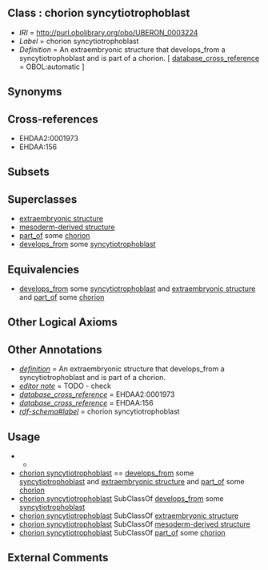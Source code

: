 
## Class : chorion syncytiotrophoblast

 * *IRI* = http://purl.obolibrary.org/obo/UBERON_0003224
 * *Label* = chorion syncytiotrophoblast
 * *Definition* = An extraembryonic structure that develops_from a syncytiotrophoblast and is part of a chorion. [ [database_cross_reference](../../ef/oboInOwl#hasDbXref.md) = OBOL:automatic ]

## Synonyms


## Cross-references

 * EHDAA2:0001973
 * EHDAA:156

## Subsets


## Superclasses

 * [extraembryonic structure](../../UBERON/78/UBERON_0000478.md)
 * [mesoderm-derived structure](../../UBERON/20/UBERON_0004120.md)
 * [part_of](../../BFO/50/BFO_0000050.md) some [chorion](../../UBERON/24/UBERON_0003124.md)
 * [develops_from](../../RO/02/RO_0002202.md) some [syncytiotrophoblast](../../UBERON/71/UBERON_0000371.md)

## Equivalencies

 * [develops_from](../../RO/02/RO_0002202.md) some [syncytiotrophoblast](../../UBERON/71/UBERON_0000371.md) and [extraembryonic structure](../../UBERON/78/UBERON_0000478.md) and [part_of](../../BFO/50/BFO_0000050.md) some [chorion](../../UBERON/24/UBERON_0003124.md)

## Other Logical Axioms


## Other Annotations

 * *[definition](../../IAO/15/IAO_0000115.md)* = An extraembryonic structure that develops_from a syncytiotrophoblast and is part of a chorion.
 * *[editor note](../../IAO/16/IAO_0000116.md)* = TODO - check
 * *[database_cross_reference](../../ef/oboInOwl#hasDbXref.md)* = EHDAA2:0001973
 * *[database_cross_reference](../../ef/oboInOwl#hasDbXref.md)* = EHDAA:156
 * *[rdf-schema#label](../../el/rdf-schema#label.md)* = chorion syncytiotrophoblast

## Usage

 * -
 * [chorion syncytiotrophoblast](../../UBERON/24/UBERON_0003224.md) == [develops_from](../../RO/02/RO_0002202.md) some [syncytiotrophoblast](../../UBERON/71/UBERON_0000371.md) and [extraembryonic structure](../../UBERON/78/UBERON_0000478.md) and [part_of](../../BFO/50/BFO_0000050.md) some [chorion](../../UBERON/24/UBERON_0003124.md)
 * [chorion syncytiotrophoblast](../../UBERON/24/UBERON_0003224.md) SubClassOf [develops_from](../../RO/02/RO_0002202.md) some [syncytiotrophoblast](../../UBERON/71/UBERON_0000371.md)
 * [chorion syncytiotrophoblast](../../UBERON/24/UBERON_0003224.md) SubClassOf [extraembryonic structure](../../UBERON/78/UBERON_0000478.md)
 * [chorion syncytiotrophoblast](../../UBERON/24/UBERON_0003224.md) SubClassOf [mesoderm-derived structure](../../UBERON/20/UBERON_0004120.md)
 * [chorion syncytiotrophoblast](../../UBERON/24/UBERON_0003224.md) SubClassOf [part_of](../../BFO/50/BFO_0000050.md) some [chorion](../../UBERON/24/UBERON_0003124.md)

## External Comments

